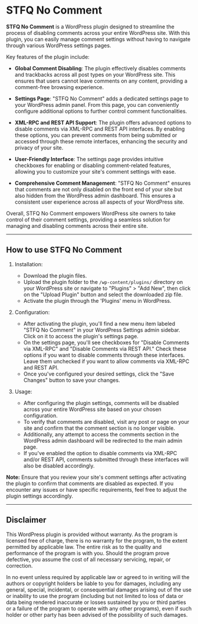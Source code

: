 # STFQ No Comment

**STFQ No Comment** is a WordPress plugin designed to streamline the process of disabling comments across your entire WordPress site. With this plugin, you can easily manage comment settings without having to navigate through various WordPress settings pages.

Key features of the plugin include:

- **Global Comment Disabling**: The plugin effectively disables comments and trackbacks across all post types on your WordPress site. This ensures that users cannot leave comments on any content, providing a comment-free browsing experience.

- **Settings Page**: "STFQ No Comment" adds a dedicated settings page to your WordPress admin panel. From this page, you can conveniently configure additional options to further control comment functionalities.

- **XML-RPC and REST API Support**: The plugin offers advanced options to disable comments via XML-RPC and REST API interfaces. By enabling these options, you can prevent comments from being submitted or accessed through these remote interfaces, enhancing the security and privacy of your site.

- **User-Friendly Interface**: The settings page provides intuitive checkboxes for enabling or disabling comment-related features, allowing you to customize your site's comment settings with ease.

- **Comprehensive Comment Management**: "STFQ No Comment" ensures that comments are not only disabled on the front end of your site but also hidden from the WordPress admin dashboard. This ensures a consistent user experience across all aspects of your WordPress site.

Overall, STFQ No Comment empowers WordPress site owners to take control of their comment settings, providing a seamless solution for managing and disabling comments across their entire site.

---

## How to use STFQ No Comment

1. Installation:
    - Download the plugin files.
    - Upload the plugin folder to the `/wp-content/plugins/` directory on your WordPress site or navigate to "Plugins" > "Add New", then click on the "Upload Plugin" button and select the downloaded zip file.
    - Activate the plugin through the 'Plugins' menu in WordPress.

2. Configuration:
    - After activating the plugin, you'll find a new menu item labeled "STFQ No Comment" in your WordPress Settings admin sidebar. Click on it to access the plugin's settings page.
    - On the settings page, you'll see checkboxes for "Disable Comments via XML-RPC" and "Disable Comments via REST API." Check these options if you want to disable comments through these interfaces. Leave them unchecked if you want to allow comments via XML-RPC and REST API.
    - Once you've configured your desired settings, click the "Save Changes" button to save your changes.
      
3. Usage:
    - After configuring the plugin settings, comments will be disabled across your entire WordPress site based on your chosen configuration.
    - To verify that comments are disabled, visit any post or page on your site and confirm that the comment section is no longer visible.
    - Additionally, any attempt to access the comments section in the WordPress admin dashboard will be redirected to the main admin page.
    - If you've enabled the option to disable comments via XML-RPC and/or REST API, comments submitted through these interfaces will also be disabled accordingly.

**Note:** Ensure that you review your site's comment settings after activating the plugin to confirm that comments are disabled as expected. If you encounter any issues or have specific requirements, feel free to adjust the plugin settings accordingly.

---

## Disclaimer

This WordPress plugin is provided without warranty. As the program is licensed free of charge, there is no warranty for the program, to the extent permitted by applicable law. The entire risk as to the quality and performance of the program is with you. Should the program prove defective, you assume the cost of all necessary servicing, repair, or correction.

In no event unless required by applicable law or agreed to in writing will the authors or copyright holders be liable to you for damages, including any general, special, incidental, or consequential damages arising out of the use or inability to use the program (including but not limited to loss of data or data being rendered inaccurate or losses sustained by you or third parties or a failure of the program to operate with any other programs), even if such holder or other party has been advised of the possibility of such damages.
